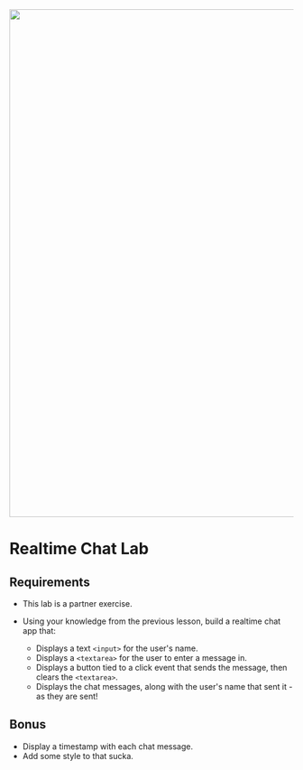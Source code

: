 <img src="https://i.imgur.com/Xuk86tL.jpg" width="900">

# Realtime Chat Lab

## Requirements

- This lab is a partner exercise.

- Using your knowledge from the previous lesson, build a realtime chat app that:
  - Displays a text `<input>` for the user's name.
  - Displays a `<textarea>` for the user to enter a message in.
  - Displays a button tied to a click event that sends the message, then clears the `<textarea>`.
  - Displays the chat messages, along with the user's name that sent it - as they are sent!

## Bonus

- Display a timestamp with each chat message.
- Add some style to that sucka.
